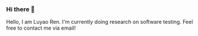 ### Hi there 👋

Hello, I am Luyao Ren. I'm currently doing research on software testing. Feel free to contact me via email!
